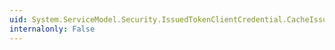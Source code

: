 ```yaml
---
uid: System.ServiceModel.Security.IssuedTokenClientCredential.CacheIssuedTokens
internalonly: False
---
```

